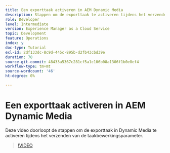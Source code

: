 ```yaml
---
title: Een exporttaak activeren in AEM Dynamic Media
description: Stappen om de exporttaak te activeren tijdens het verzenden van de taakbewerking in Dynamic Media.
role: Developer
level: Intermediate
version: Experience Manager as a Cloud Service
topic: Development
feature: Operations
index: y
doc-type: Tutorial
exl-id: 2df133dc-8c9d-445c-895b-d2fb43cbd39e
duration: 78
source-git-commit: 48433a5367c281cf5a1c106b08a1306f1b0e8ef4
workflow-type: tm+mt
source-wordcount: '46'
ht-degree: 0%

---
```


# Een exporttaak activeren in AEM Dynamic Media

Deze video doorloopt de stappen om de exporttaak in Dynamic Media te activeren tijdens het verzenden van de taakbewerkingsparameter.

>[!VIDEO](https://video.tv.adobe.com/v/335454?quality=12&learn=on)
